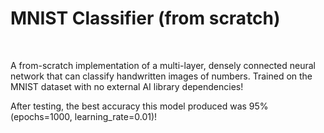# MNIST Classifier (from scratch)

&nbsp;&nbsp;&nbsp;&nbsp;&nbsp;&nbsp;&nbsp;&nbsp;&nbsp;&nbsp;&nbsp;&nbsp;&nbsp;&nbsp;&nbsp;&nbsp;&nbsp;&nbsp;&nbsp;

A from-scratch implementation of a multi-layer, densely connected neural network that can classify handwritten images of numbers. Trained on the MNIST dataset with no external AI library dependencies!

After testing, the best accuracy this model produced was 95% (epochs=1000, learning_rate=0.01)!
